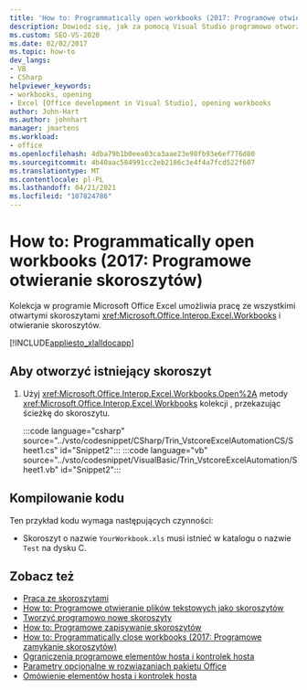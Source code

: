 ```yaml
---
title: 'How to: Programmatically open workbooks (2017: Programowe otwieranie skoroszytów)'
description: Dowiedz się, jak za pomocą Visual Studio programowo otworzyć skoroszyt programu Microsoft Excel lub pracować z istniejącym skoroszytem.
ms.custom: SEO-VS-2020
ms.date: 02/02/2017
ms.topic: how-to
dev_langs:
- VB
- CSharp
helpviewer_keywords:
- workbooks, opening
- Excel [Office development in Visual Studio], opening workbooks
author: John-Hart
ms.author: johnhart
manager: jmartens
ms.workload:
- office
ms.openlocfilehash: 4dba79b1b0eea03ca3aae23e98fb93e6ef776d80
ms.sourcegitcommit: 4b40aac584991cc2eb2186c3e4f4a7fcd522f607
ms.translationtype: MT
ms.contentlocale: pl-PL
ms.lasthandoff: 04/21/2021
ms.locfileid: "107824786"
---
```

# <a name="how-to-programmatically-open-workbooks"></a>How to: Programmatically open workbooks (2017: Programowe otwieranie skoroszytów)
  Kolekcja w programie Microsoft Office Excel umożliwia pracę ze wszystkimi otwartymi skoroszytami <xref:Microsoft.Office.Interop.Excel.Workbooks> i otwieranie skoroszytów.

 [!INCLUDE[appliesto_xlalldocapp](../vsto/includes/appliesto-xlalldocapp-md.md)]

## <a name="to-open-an-existing-workbook"></a>Aby otworzyć istniejący skoroszyt

1. Użyj <xref:Microsoft.Office.Interop.Excel.Workbooks.Open%2A> metody <xref:Microsoft.Office.Interop.Excel.Workbooks> kolekcji , przekazując ścieżkę do skoroszytu.

     :::code language="csharp" source="../vsto/codesnippet/CSharp/Trin_VstcoreExcelAutomationCS/Sheet1.cs" id="Snippet2":::
     :::code language="vb" source="../vsto/codesnippet/VisualBasic/Trin_VstcoreExcelAutomation/Sheet1.vb" id="Snippet2":::

## <a name="compile-the-code"></a>Kompilowanie kodu
 Ten przykład kodu wymaga następujących czynności:

- Skoroszyt o nazwie `YourWorkbook.xls` musi istnieć w katalogu o nazwie `Test` na dysku C.

## <a name="see-also"></a>Zobacz też
- [Praca ze skoroszytami](../vsto/working-with-workbooks.md)
- [How to: Programowe otwieranie plików tekstowych jako skoroszytów](../vsto/how-to-programmatically-open-text-files-as-workbooks.md)
- [Tworzyć programowo nowe skoroszyty](../vsto/how-to-programmatically-create-new-workbooks.md)
- [How to: Programowe zapisywanie skoroszytów](../vsto/how-to-programmatically-save-workbooks.md)
- [How to: Programmatically close workbooks (2017: Programowe zamykanie skoroszytów)](../vsto/how-to-programmatically-close-workbooks.md)
- [Ograniczenia programowe elementów hosta i kontrolek hosta](../vsto/programmatic-limitations-of-host-items-and-host-controls.md)
- [Parametry opcjonalne w rozwiązaniach pakietu Office](../vsto/optional-parameters-in-office-solutions.md)
- [Omówienie elementów hosta i kontrolek hosta](../vsto/host-items-and-host-controls-overview.md)
